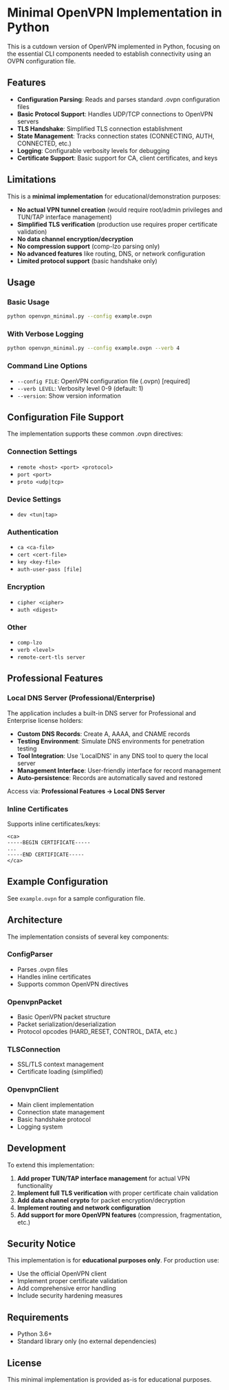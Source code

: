 # Minimal OpenVPN Implementation in Python

This is a cutdown version of OpenVPN implemented in Python, focusing on the essential CLI components needed to establish connectivity using an OVPN configuration file.

## Features

- **Configuration Parsing**: Reads and parses standard .ovpn configuration files
- **Basic Protocol Support**: Handles UDP/TCP connections to OpenVPN servers
- **TLS Handshake**: Simplified TLS connection establishment
- **State Management**: Tracks connection states (CONNECTING, AUTH, CONNECTED, etc.)
- **Logging**: Configurable verbosity levels for debugging
- **Certificate Support**: Basic support for CA, client certificates, and keys

## Limitations

This is a **minimal implementation** for educational/demonstration purposes:

- **No actual VPN tunnel creation** (would require root/admin privileges and TUN/TAP interface management)
- **Simplified TLS verification** (production use requires proper certificate validation)
- **No data channel encryption/decryption**
- **No compression support** (comp-lzo parsing only)
- **No advanced features** like routing, DNS, or network configuration
- **Limited protocol support** (basic handshake only)

## Usage

### Basic Usage

```bash
python openvpn_minimal.py --config example.ovpn
```

### With Verbose Logging

```bash
python openvpn_minimal.py --config example.ovpn --verb 4
```

### Command Line Options

- `--config FILE`: OpenVPN configuration file (.ovpn) [required]
- `--verb LEVEL`: Verbosity level 0-9 (default: 1)
- `--version`: Show version information

## Configuration File Support

The implementation supports these common .ovpn directives:

### Connection Settings
- `remote <host> <port> <protocol>`
- `port <port>`
- `proto <udp|tcp>`

### Device Settings
- `dev <tun|tap>`

### Authentication
- `ca <ca-file>`
- `cert <cert-file>`
- `key <key-file>`
- `auth-user-pass [file]`

### Encryption
- `cipher <cipher>`
- `auth <digest>`

### Other
- `comp-lzo`
- `verb <level>`
- `remote-cert-tls server`

## Professional Features

### Local DNS Server (Professional/Enterprise)

The application includes a built-in DNS server for Professional and Enterprise license holders:

- **Custom DNS Records**: Create A, AAAA, and CNAME records
- **Testing Environment**: Simulate DNS environments for penetration testing
- **Tool Integration**: Use 'LocalDNS' in any DNS tool to query the local server
- **Management Interface**: User-friendly interface for record management
- **Auto-persistence**: Records are automatically saved and restored

Access via: **Professional Features → Local DNS Server**

### Inline Certificates
Supports inline certificates/keys:
```
<ca>
-----BEGIN CERTIFICATE-----
...
-----END CERTIFICATE-----
</ca>
```

## Example Configuration

See `example.ovpn` for a sample configuration file.

## Architecture

The implementation consists of several key components:

### ConfigParser
- Parses .ovpn files
- Handles inline certificates
- Supports common OpenVPN directives

### OpenvpnPacket
- Basic OpenVPN packet structure
- Packet serialization/deserialization
- Protocol opcodes (HARD_RESET, CONTROL, DATA, etc.)

### TLSConnection
- SSL/TLS context management
- Certificate loading (simplified)

### OpenvpnClient
- Main client implementation
- Connection state management
- Basic handshake protocol
- Logging system

## Development

To extend this implementation:

1. **Add proper TUN/TAP interface management** for actual VPN functionality
2. **Implement full TLS verification** with proper certificate chain validation
3. **Add data channel crypto** for packet encryption/decryption
4. **Implement routing and network configuration**
5. **Add support for more OpenVPN features** (compression, fragmentation, etc.)

## Security Notice

This implementation is for **educational purposes only**. For production use:

- Use the official OpenVPN client
- Implement proper certificate validation
- Add comprehensive error handling
- Include security hardening measures

## Requirements

- Python 3.6+
- Standard library only (no external dependencies)

## License

This minimal implementation is provided as-is for educational purposes.